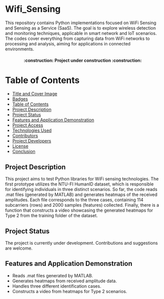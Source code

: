 ﻿# Wifi_Sensing
This repository contains Python implementations focused on WiFi Sensing and Sensing as a Service (SaaS). The goal is to explore wireless detection and monitoring techniques, applicable in smart network and IoT scenarios. The codes cover everything from capturing data from WiFi networks to processing and analysis, aiming for applications in connected environments.

<h4 align="center"> 
    :construction:  Project under construction  :construction:
</h4>

# Table of Contents

* [Title and Cover Image](#title-and-cover-image)
* [Badges](#badges)
* [Table of Contents](#table-of-contents)
* [Project Description](#project-description)
* [Project Status](#project-status)
* [Features and Application Demonstration](#features-and-application-demonstration)
* [Project Access](#project-access)
* [Technologies Used](#technologies-used)
* [Contributors](#contributors)
* [Project Developers](#project-developers)
* [License](#license)
* [Conclusion](#conclusion)

## Project Description

This project aims to test Python libraries for WiFi sensing technologies. The first prototype utilizes the NTU-FI HumanID dataset, which is responsible for identifying individuals in three distinct scenarios. So far, the code reads .mat files (generated by MATLAB) and generates heatmaps of the received amplitudes. Each file corresponds to the three cases, containing 114 subcarriers (rows) and 2000 samples (features) collected. Finally, there is a function that constructs a video showcasing the generated heatmaps for Type 2 from the training folder of the dataset.

## Project Status

The project is currently under development. Contributions and suggestions are welcome.

## Features and Application Demonstration

- Reads .mat files generated by MATLAB.
- Generates heatmaps from received amplitude data.
- Handles three different identification cases.
- Constructs a video from heatmaps for Type 2 scenarios.